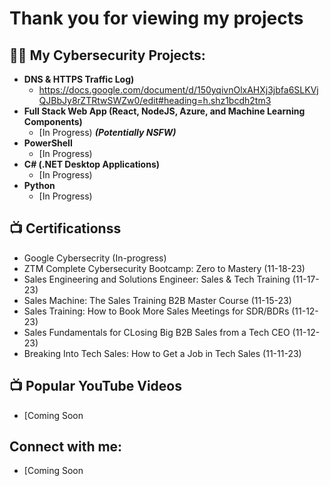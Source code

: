 <h1>Thank you for viewing my projects</h1>

<h2>👨‍💻 My Cybersecurity Projects:</h2>

- <b>DNS & HTTPS Traffic Log)</b>
  - https://docs.google.com/document/d/150yqivnOlxAHXj3jbfa6SLKVjQJBbJy8rZTRtwSWZw0/edit#heading=h.shz1bcdh2tm3
- <b>Full Stack Web App (React, NodeJS, Azure, and Machine Learning Components)</b>
  - [In Progress) <b><i>(Potentially NSFW)</b></i>
- <b>PowerShell</b>
  - [In Progress)
- <b>C# (.NET Desktop Applications)</b>
  - [In Progress)
- <b>Python</b>
  - [In Progress)

<h2>📺 Certificationss</h2>

- Google Cybersecrity (In-progress)
- ZTM Complete Cybersecurity Bootcamp: Zero to Mastery (11-18-23)
- Sales Engineering and Solutions Engineer: Sales & Tech Training (11-17-23)
- Sales Machine: The Sales Training B2B Master Course (11-15-23)
- Sales Training: How to Book More Sales Meetings for SDR/BDRs (11-12-23)
- Sales Fundamentals for CLosing Big B2B Sales from a Tech CEO (11-12-23)
- Breaking Into Tech Sales: How to Get a Job in Tech Sales (11-11-23)

<h2>📺 Popular YouTube Videos</h2>

- [Coming Soon

<h2> Connect with me:</h2>

- [Coming Soon

[twitter]: https://twitter.com/ 
[youtube]: https://www.youtube.com/ 
[instagram]: https://www.instagram.com
[linkedin]: https://linkedin.com/in/ 
<!--

Here are some ideas to get you started:

- 🔭 I’m currently working on ...
- 🌱 I’m currently learning ...
- 👯 I’m looking to collaborate on ...
- 🤔 I’m looking for help with ...
- 💬 Ask me about ...
- 📫 How to reach me: ...
- 😄 Pronouns: ...
- ⚡ Fun fact: ...
-->
